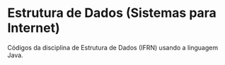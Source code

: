 # Estrutura de Dados (Sistemas para Internet)
Códigos da disciplina de Estrutura de Dados (IFRN) usando a linguagem Java.
